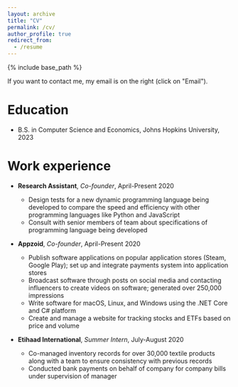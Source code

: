 ```yaml
---
layout: archive
title: "CV"
permalink: /cv/
author_profile: true
redirect_from:
  - /resume
---
```


{% include base_path %}

If you want to contact me, my email is on the right (click on "Email").

Education
======
* B.S. in Computer Science and Economics, Johns Hopkins University, 2023

Work experience
======
* **Research Assistant**, *Co-founder*, April-Present 2020
  * Design tests for a new dynamic programming language being developed to compare the speed and efficiency with other programming languages like Python and JavaScript
  * Consult with senior members of team about specifications of programming language being developed

* **Appzoid**, *Co-founder*, April-Present 2020
  * Publish software applications on popular application stores (Steam, Google Play); set up and integrate payments system into application stores
  * Broadcast software through posts on social media and contacting influencers to create videos on software; generated over 250,000 impressions
  * Write software for macOS, Linux, and Windows using the .NET Core and C# platform
  * Create and manage a website for tracking stocks and ETFs based on price and volume

* **Etihaad International**, *Summer Intern*, July-August 2020
  * Co-managed inventory records for over 30,000 textile products along with a team to ensure consistency with previous records
  * Conducted bank payments on behalf of company for company bills under supervision of manager
